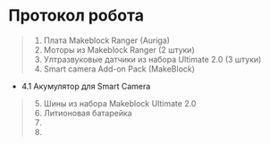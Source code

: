 Протокол робота
===

>  1. Плата Makeblock Ranger (Auriga) 
>  2. Моторы из Makeblock Ranger (2 штуки)
>  3. Ултразвуковые датчики из набора Ultimate 2.0 (3 штуки)
>  4. Smart camera Add-on Pack (MakeBlock)
*  4.1 Акумулятор для Smart Camera
>  5. Шины из набора Makeblock Ultimate 2.0
>  6. Литионовая батарейка
>  7.  
>  8. 
